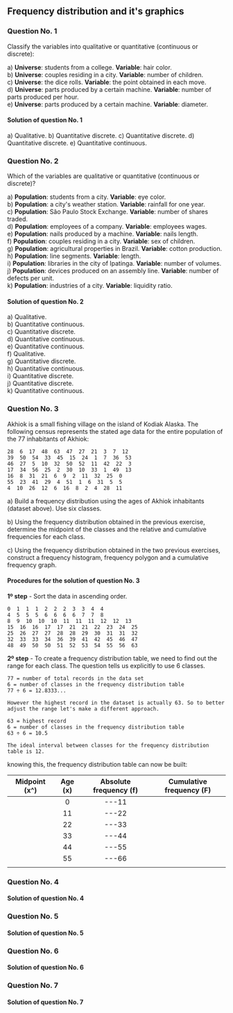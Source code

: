 ## Frequency distribution and it's graphics


### Question No. 1

Classify the variables into qualitative or quantitative (continuous or discrete):

a)  __Universe__: students from a college. __Variable__: hair color.  
b)  __Universe__: couples residing in a city. __Variable__: number of children.  
c)  __Universe__: the dice rolls. __Variable__: the point obtained in each move.  
d)  __Universe__: parts produced by a certain machine. __Variable__: number of parts produced per hour.  
e)  __Universe__: parts produced by a certain machine. __Variable__: diameter.  

#### Solution of question No. 1

a) Qualitative.
b) Quantitative discrete.
c) Quantitative discrete.
d) Quantitative discrete.
e) Quantitative continuous.


### Question No. 2

Which of the variables are qualitative or quantitative (continuous or discrete)?

a) __Population__: students from a city. __Variable__: eye color.  
b) __Population__: a city's weather station. __Variable__: rainfall for one year.  
c) __Population__: São Paulo Stock Exchange. __Variable__: number of shares traded.  
d) __Population__: employees of a company. __Variable__: employees wages.  
e) __Population__: nails produced by a machine. __Variable__: nails length.  
f) __Population__: couples residing in a city. __Variable__: sex of children.  
g) __Population__: agricultural properties in Brazil. __Variable__: cotton production.  
h) __Population__: line segments. __Variable__: length.  
i) __Population__: libraries in the city of Ipatinga. __Variable__: number of volumes.  
j) __Population__: devices produced on an assembly line. __Variable__: number of defects per unit.  
k) __Population__: industries of a city. __Variable__: liquidity ratio.  

#### Solution of question No. 2

a) Qualitative.  
b) Quantitative continuous.  
c) Quantitative discrete.  
d) Quantitative continuous.  
e) Quantitative continuous.  
f) Qualitative.  
g) Quantitative discrete.  
h) Quantitative continuous.  
i) Quantitative discrete.  
j) Quantitative discrete.  
k) Quantitative continuous.  


### Question No. 3

Akhiok is a small fishing village on the island of Kodiak  Alaska. The following census represents the stated age data for the entire population of the 77 inhabitants of Akhiok:

```
28  6  17  48  63  47  27  21  3  7  12
39  50  54  33  45  15  24  1  7  36  53
46  27  5  10  32  50  52  11  42  22  3
17  34  56  25  2  30  10  33  1  49  13
16  8  31  21  6  9  2  11  32  25  0
55  23  41  29  4  51  1  6  31  5  5
4  10  26  12  6  16  8  2  4  28  11
```

a) Build a frequency distribution using the ages of Akhiok inhabitants (dataset above). Use six classes.

b) Using the frequency distribution obtained in the previous exercise, determine the midpoint of the classes and the relative and cumulative frequencies for each class.

c) Using the frequency distribution obtained in the two previous exercises, construct a frequency histogram, frequency polygon and a cumulative frequency graph.

#### Procedures for the solution of question No. 3

__1º step__ - Sort the data in ascending order.

```
0  1  1  1  2  2  2  3  3  4  4
4  5  5  5  6  6  6  6  7  7  8
8  9  10  10  10  11  11  11  12  12  13
15  16  16  17  17  21  21  22  23  24  25
25  26  27  27  28  28  29  30  31  31  32
32  33  33  34  36  39  41  42  45  46  47
48  49  50  50  51  52  53  54  55  56  63
```

__2º step__ - To create a frequency distribution table, we need to find out the range for each class. The question tells us explicitly to use 6 classes.

```
77 = number of total records in the data set
6 = number of classes in the frequency distribution table
77 ÷ 6 = 12.8333...

However the highest record in the dataset is actually 63. So to better adjust the range let's make a different approach.

63 = highest record
6 = number of classes in the frequency distribution table
63 ÷ 6 = 10.5

The ideal interval between classes for the frequency distribution table is 12.
```

knowing this, the frequency distribution table can now be built:

| Midpoint (x^) |  Age (x) | Absolute frequency (f) | Cumulative frequency (F) |
|:-------------:|:--------:|:----------------------:|:------------------------:|
|               |  0|---11 |                        |                          |
|               | 11|---22 |                        |                          |
|               | 22|---33 |                        |                          |
|               | 33|---44 |                        |                          |
|               | 44|---55 |                        |                          |
|               | 55|---66 |                        |                          |
|               |          |                        |                          |

### Question No. 4

#### Solution of question No. 4


### Question No. 5

#### Solution of question No. 5


### Question No. 6

#### Solution of question No. 6


### Question No. 7

#### Solution of question No. 7
